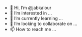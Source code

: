 - 👋 Hi, I’m @jabkalour
- 👀 I’m interested in ...
- 🌱 I’m currently learning ...
- 💞️ I’m looking to collaborate on ...
- 📫 How to reach me ...

<!---
jabkalour/jabkalour is a ✨ special ✨ repository because its `README.md` (this file) appears on your GitHub profile.
You can click the Preview link to take a look at your changes.
--->
